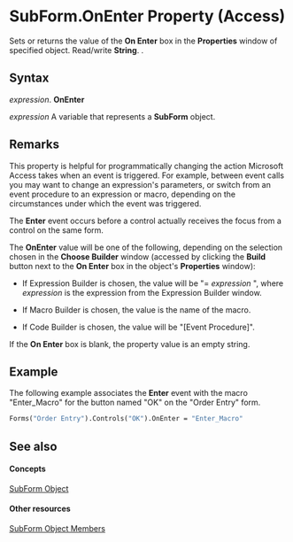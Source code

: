 
# SubForm.OnEnter Property (Access)

Sets or returns the value of the  **On Enter** box in the **Properties** window of specified object. Read/write **String**. .


## Syntax

 _expression_. **OnEnter**

 _expression_ A variable that represents a **SubForm** object.


## Remarks

This property is helpful for programmatically changing the action Microsoft Access takes when an event is triggered. For example, between event calls you may want to change an expression's parameters, or switch from an event procedure to an expression or macro, depending on the circumstances under which the event was triggered. 

The  **Enter** event occurs before a control actually receives the focus from a control on the same form.

The  **OnEnter** value will be one of the following, depending on the selection chosen in the **Choose Builder** window (accessed by clicking the **Build** button next to the **On Enter** box in the object's **Properties** window):


- If Expression Builder is chosen, the value will be "= _expression_ ", where _expression_ is the expression from the Expression Builder window.
    
- If Macro Builder is chosen, the value is the name of the macro. 
    
- If Code Builder is chosen, the value will be "[Event Procedure]". 
    
If the  **On Enter** box is blank, the property value is an empty string.


## Example

The following example associates the  **Enter** event with the macro "Enter_Macro" for the button named "OK" on the "Order Entry" form.


```vb
Forms("Order Entry").Controls("OK").OnEnter = "Enter_Macro"
```


## See also


#### Concepts


[SubForm Object](60f961fa-dcf4-e1d1-8c50-9e88963f9dec.md)
#### Other resources


[SubForm Object Members](328e74d8-0418-968f-faca-3e1b34139f48.md)
